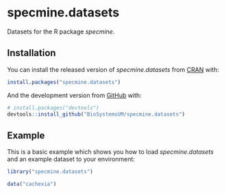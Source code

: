 specmine.datasets
================

Datasets for the R package *specmine*.

## Installation

You can install the released version of *specmine.datasets* from
[CRAN](https://CRAN.R-project.org) with:

``` r
install.packages("specmine.datasets")
```

And the development version from [GitHub](https://github.com/) with:

``` r
# install.packages("devtools")
devtools::install_github("BioSystemsUM/specmine.datasets")
```
## Example

This is a basic example which shows you how to load *specmine.datasets* and an example dataset to your environment:

``` r
library("specmine.datasets")

data("cachexia")
```

